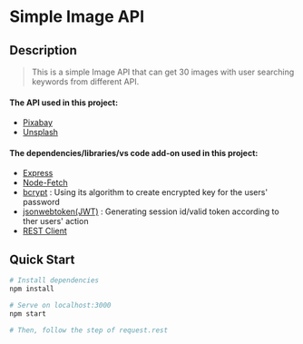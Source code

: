 # Simple Image API
## Description

> This is a simple Image API that can get 30 images with user searching keywords from different API.

#### The API used in this project:
- [Pixabay](https://pixabay.com/)
- [Unsplash](https://unsplash.com/)

#### The dependencies/libraries/vs code add-on used in this project:
- [Express](https://expressjs.com/) 
- [Node-Fetch](https://www.npmjs.com/package/node-fetch) 
- [bcrypt](https://www.npmjs.com/package/bcrypt) : Using its algorithm to create encrypted key for the users' password
- [jsonwebtoken(JWT)](https://www.npmjs.com/package/jsonwebtoken) : Generating session id/valid token according to ther users' action 
- [REST Client](https://marketplace.visualstudio.com/items?itemName=humao.rest-client)

## Quick Start
``` bash
# Install dependencies
npm install

# Serve on localhost:3000
npm start

# Then, follow the step of request.rest
```
